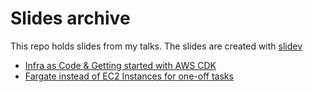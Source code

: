 # Slides archive

This repo holds slides from my talks. The slides are created with [slidev](https://sli.dev/)

* [Infra as Code & Getting started with AWS CDK](/infra-as-code)
* [Fargate instead of EC2 Instances for one-off tasks](/aws-fargate-ec2)
